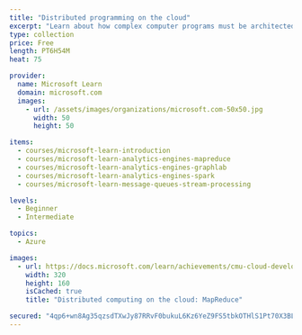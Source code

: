 ```yaml
---
title: "Distributed programming on the cloud"
excerpt: "Learn about how complex computer programs must be architected for the cloud by using distributed programming.\nIn this module, you will:\n\nClassify programs as sequential, concurrent, parallel, and distributed\nIndicate why programmers usually parallelize sequential programs\nDefine distributed programming models\nDiscuss the challenges with scalability, communication, heterogeneity, synchronization, fault tolerance, and scheduling that are encountered when building cloud programs\nDefine heterogeneous and homogenous clouds, and identify the main reasons for heterogeneity in the cloud\nList the main challenges that heterogeneity poses on distributed programs, and outline some strategies for how to address such challenges\nState when and why synchronization is required in the cloud\nIdentify the main technique that can be used to tolerate faults in clouds\nOutline the difference between task scheduling and job scheduling\nExplain how heterogeneity and locality can influence task schedulers\n\nIn partnership with Dr. Majd Sakr and Carnegie Mellon University."
type: collection
price: Free
length: PT6H54M
heat: 75

provider:
  name: Microsoft Learn
  domain: microsoft.com
  images:
    - url: /assets/images/organizations/microsoft.com-50x50.jpg
      width: 50
      height: 50

items:
  - courses/microsoft-learn-introduction
  - courses/microsoft-learn-analytics-engines-mapreduce
  - courses/microsoft-learn-analytics-engines-graphlab
  - courses/microsoft-learn-analytics-engines-spark
  - courses/microsoft-learn-message-queues-stream-processing

levels:
  - Beginner
  - Intermediate

topics:
  - Azure

images:
  - url: https://docs.microsoft.com/learn/achievements/cmu-cloud-developer/distributed-programming-mapreduce-social.png
    width: 320
    height: 160
    isCached: true
    title: "Distributed computing on the cloud: MapReduce"

secured: "4qp6+wn8Ag35qzsdTXwJy87RRvF0bukuL6Kz6YeZ9FS5tbkOTHlS1Pt70X3BLU8KO7/Z8fjhUSajy32T3hNj/G8kFaMiFAkOfb43rIYNqdqckZXv24e/iHMcnLxpslrM2AeUGxuWGL8R56/teeq9zJy+XctRtLslCoQBlLhHI6m4f5k67KOY7K0zE/8BK5TgVZnWLKyUSpnHN1HbZftuvg7FSQR+01/OnhRtOpCwqHc4Y36oYMn2az3KsIuBbmTF9CeV/uYkqU94PlUQoYDwwqivvHAAF7KPPIPlR9GQEBJLn+BCqNHD7XBULQbE9BFIoz+A93ETYu3kZQ6EVrbwog==;a3+T8ubR+3kcQojEH5VotQ=="
---
```


